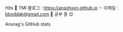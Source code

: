 Hits
🌙 TMI
블로그 : https://ansohxxn.github.io ✨
이메일 : bboddak@gmail.com
🌙 공부 중 😉
    

Anurag's GitHub stats
